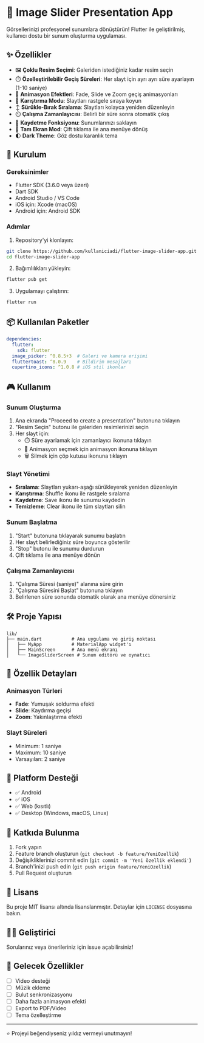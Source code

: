 # 📸 Image Slider Presentation App

Görsellerinizi profesyonel sunumlara dönüştürün! Flutter ile geliştirilmiş, kullanıcı dostu bir sunum oluşturma uygulaması.

## ✨ Özellikler

- 🖼️ **Çoklu Resim Seçimi**: Galeriden istediğiniz kadar resim seçin
- ⏱️ **Özelleştirilebilir Geçiş Süreleri**: Her slayt için ayrı ayrı süre ayarlayın (1-10 saniye)
- 🎨 **Animasyon Efektleri**: Fade, Slide ve Zoom geçiş animasyonları
- 🔀 **Karıştırma Modu**: Slaytları rastgele sıraya koyun
- ↕️ **Sürükle-Bırak Sıralama**: Slaytları kolayca yeniden düzenleyin
- ⏲️ **Çalışma Zamanlayıcısı**: Belirli bir süre sonra otomatik çıkış
- 💾 **Kaydetme Fonksiyonu**: Sunumlarınızı saklayın
- 🎯 **Tam Ekran Mod**: Çift tıklama ile ana menüye dönüş
- 🌓 **Dark Theme**: Göz dostu karanlık tema

## 🚀 Kurulum

### Gereksinimler

- Flutter SDK (3.6.0 veya üzeri)
- Dart SDK
- Android Studio / VS Code
- iOS için: Xcode (macOS)
- Android için: Android SDK

### Adımlar

1. Repository'yi klonlayın:
```bash
git clone https://github.com/kullaniciadi/flutter-image-slider-app.git
cd flutter-image-slider-app
```

2. Bağımlılıkları yükleyin:
```bash
flutter pub get
```

3. Uygulamayı çalıştırın:
```bash
flutter run
```

## 📦 Kullanılan Paketler

```yaml
dependencies:
  flutter:
    sdk: flutter
  image_picker: ^0.8.5+3  # Galeri ve kamera erişimi
  fluttertoast: ^8.0.9    # Bildirim mesajları
  cupertino_icons: ^1.0.8 # iOS stil ikonlar
```

## 🎮 Kullanım

### Sunum Oluşturma

1. Ana ekranda "Proceed to create a presentation" butonuna tıklayın
2. "Resim Seçin" butonu ile galeriden resimlerinizi seçin
3. Her slayt için:
   - ⏱️ Süre ayarlamak için zamanlayıcı ikonuna tıklayın
   - 🎨 Animasyon seçmek için animasyon ikonuna tıklayın
   - 🗑️ Silmek için çöp kutusu ikonuna tıklayın

### Slayt Yönetimi

- **Sıralama**: Slaytları yukarı-aşağı sürükleyerek yeniden düzenleyin
- **Karıştırma**: Shuffle ikonu ile rastgele sıralama
- **Kaydetme**: Save ikonu ile sunumu kaydedin
- **Temizleme**: Clear ikonu ile tüm slaytları silin

### Sunum Başlatma

1. "Start" butonuna tıklayarak sunumu başlatın
2. Her slayt belirlediğiniz süre boyunca gösterilir
3. "Stop" butonu ile sunumu durdurun
4. Çift tıklama ile ana menüye dönün

### Çalışma Zamanlayıcısı

1. "Çalışma Süresi (saniye)" alanına süre girin
2. "Çalışma Süresini Başlat" butonuna tıklayın
3. Belirlenen süre sonunda otomatik olarak ana menüye dönersiniz

## 🛠️ Proje Yapısı

```
lib/
├── main.dart           # Ana uygulama ve giriş noktası
│   ├── MyApp           # MaterialApp widget'ı
│   ├── MainScreen      # Ana menü ekranı
│   └── ImageSliderScreen # Sunum editörü ve oynatıcı
```

## 🎯 Özellik Detayları

### Animasyon Türleri

- **Fade**: Yumuşak soldurma efekti
- **Slide**: Kaydırma geçişi
- **Zoom**: Yakınlaştırma efekti

### Slayt Süreleri

- Minimum: 1 saniye
- Maximum: 10 saniye
- Varsayılan: 2 saniye

## 📱 Platform Desteği

- ✅ Android
- ✅ iOS
- ✅ Web (kısıtlı)
- ✅ Desktop (Windows, macOS, Linux)

## 🤝 Katkıda Bulunma

1. Fork yapın
2. Feature branch oluşturun (`git checkout -b feature/YeniOzellik`)
3. Değişikliklerinizi commit edin (`git commit -m 'Yeni özellik eklendi'`)
4. Branch'inizi push edin (`git push origin feature/YeniOzellik`)
5. Pull Request oluşturun

## 📄 Lisans

Bu proje MIT lisansı altında lisanslanmıştır. Detaylar için `LICENSE` dosyasına bakın.

## 👨‍💻 Geliştirici

Sorularınız veya önerileriniz için issue açabilirsiniz!

## 🔮 Gelecek Özellikler

- [ ] Video desteği
- [ ] Müzik ekleme
- [ ] Bulut senkronizasyonu
- [ ] Daha fazla animasyon efekti
- [ ] Export to PDF/Video
- [ ] Tema özelleştirme

---

⭐ Projeyi beğendiyseniz yıldız vermeyi unutmayın!